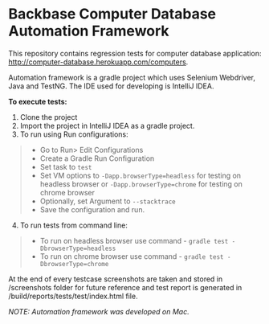 # Backbase Computer Database Automation Framework

This repository contains regression tests for computer database application: http://computer-database.herokuapp.com/computers.

Automation framework is a gradle project which uses Selenium Webdriver, Java and TestNG. The IDE used for developing is IntelliJ IDEA.

**To execute tests:**

1. Clone the project 
2. Import the project in IntelliJ IDEA as a gradle project.
3. To run using Run configurations:
>- Go to Run> Edit Configurations
>- Create a Gradle Run Configuration
>- Set task to `test`
>- Set VM options to `-Dapp.browserType=headless` for testing on headless browser or `-Dapp.browserType=chrome` for testing on chrome browser
>- Optionally, set Argument to `--stacktrace`
>- Save the configuration and run.
4. To run tests from command line:
>- To run on headless browser use command - `gradle test -DbrowserType=headless`
>- To run on chrome browser use command - `gradle test -DbrowserType=chrome`

At the end of every testcase screenshots are taken and stored in /screenshots folder for future reference and test report is generated in /build/reports/tests/test/index.html file.

*NOTE: Automation framework was developed on Mac.*
